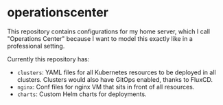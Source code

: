 # operationscenter

This repository contains configurations for my home server, which I call "Operations Center" because I want to model this exactly like in a professional setting.

Currently this repository has:
- `clusters`: YAML files for all Kubernetes resources to be deployed in all clusters. Clusters would also have GitOps enabled, thanks to FluxCD.
- `nginx`: Conf files for nginx VM that sits in front of all resources.
- `charts`: Custom Helm charts for deployments.